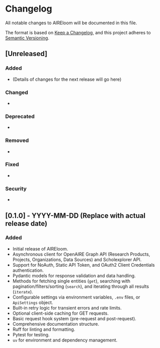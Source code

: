 # Changelog

All notable changes to AIREloom will be documented in this file.

The format is based on [Keep a Changelog](https://keepachangelog.com/en/1.0.0/),
and this project adheres to [Semantic Versioning](https://semver.org/spec/v2.0.0.html).

## [Unreleased]

### Added
- (Details of changes for the next release will go here)

### Changed
-

### Deprecated
-

### Removed
-

### Fixed
-

### Security
-

## [0.1.0] - YYYY-MM-DD (Replace with actual release date)

### Added
- Initial release of AIREloom.
- Asynchronous client for OpenAIRE Graph API (Research Products, Projects, Organizations, Data Sources) and Scholexplorer API.
- Support for NoAuth, Static API Token, and OAuth2 Client Credentials authentication.
- Pydantic models for response validation and data handling.
- Methods for fetching single entities (`get`), searching with pagination/filters/sorting (`search`), and iterating through all results (`iterate`).
- Configurable settings via environment variables, `.env` files, or `ApiSettings` object.
- Built-in retry logic for transient errors and rate limits.
- Optional client-side caching for GET requests.
- Basic request hook system (pre-request and post-request).
- Comprehensive documentation structure.
- Ruff for linting and formatting.
- Pytest for testing.
- `uv` for environment and dependency management.
